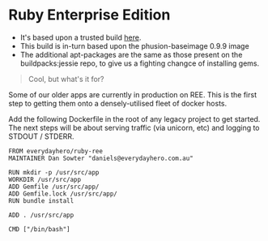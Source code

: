# Ruby Enterprise Edition

- It's based upon a trusted build [here](https://registry.hub.docker.com/u/kneip/ree-1.8.7-2012.02/).
- This build is in-turn based upon the phusion-baseimage 0.9.9 image
- The additional apt-packages are the same as those present on the buildpacks:jessie repo, to give us a fighting changce of installing gems.

> Cool, but what's it for?

Some of our older apps are currently in production on REE. This is the first step to getting them onto a densely-utilised fleet of docker hosts.

Add the following Dockerfile in the root of any legacy project to get started. The next steps will be about serving traffic (via unicorn, etc) and logging to STDOUT / STDERR.

```
FROM everydayhero/ruby-ree
MAINTAINER Dan Sowter "daniels@everydayhero.com.au"

RUN mkdir -p /usr/src/app
WORKDIR /usr/src/app
ADD Gemfile /usr/src/app/
ADD Gemfile.lock /usr/src/app/
RUN bundle install

ADD . /usr/src/app

CMD ["/bin/bash"]
```
